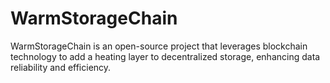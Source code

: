 # WarmStorageChain
WarmStorageChain is an open-source project that leverages blockchain technology to add a heating layer to decentralized storage, enhancing data reliability and efficiency.
